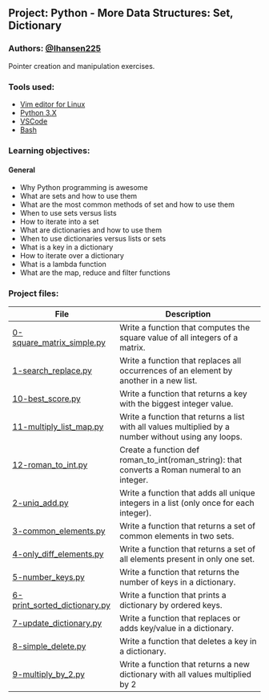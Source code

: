 ## Project: Python - More Data Structures: Set, Dictionary
### Authors: [@Ihansen225](https://www.github.com/Ihansen225)
Pointer creation and manipulation exercises.
### Tools used:
- [Vim editor for Linux](https://www.vim.org/)
- [Python 3.X](https://www.python.org/)
- [VSCode](https://code.visualstudio.com/)
- [Bash](https://www.gnu.org/software/bash/)

### Learning objectives:
#### General

- Why Python programming is awesome
- What are sets and how to use them
- What are the most common methods of set and how to use them
- When to use sets versus lists
- How to iterate into a set
- What are dictionaries and how to use them
- When to use dictionaries versus lists or sets
- What is a key in a dictionary
- How to iterate over a dictionary
- What is a lambda function
- What are the map, reduce and filter functions



### Project files:
| File                                                                                                                                                                        | Description                                                                                          |
| --------------------------------------------------------------------------------------------------------------------------------------------------------------------------- | ---------------------------------------------------------------------------------------------------- |
| [0-square\_matrix\_simple.py](https://github.com/IHansen225/holbertonschool-higher_level_programming/blob/main/python-more_data_structures/0-square_matrix_simple.py)       | Write a function that computes the square value of all integers of a matrix.                         |
| [1-search\_replace.py](https://github.com/IHansen225/holbertonschool-higher_level_programming/blob/main/python-more_data_structures/1-search_replace.py)                    | Write a function that replaces all occurrences of an element by another in a new list.               |
| [10-best\_score.py](https://github.com/IHansen225/holbertonschool-higher_level_programming/blob/main/python-more_data_structures/10-best_score.py)                          | Write a function that returns a key with the biggest integer value.                                  |
| [11-multiply\_list\_map.py](https://github.com/IHansen225/holbertonschool-higher_level_programming/blob/main/python-more_data_structures/11-multiply_list_map.py)           | Write a function that returns a list with all values multiplied by a number without using any loops. |
| [12-roman\_to\_int.py](https://github.com/IHansen225/holbertonschool-higher_level_programming/blob/main/python-more_data_structures/12-roman_to_int.py)                     | Create a function def roman\_to\_int(roman\_string): that converts a Roman numeral to an integer.    |
| [2-uniq\_add.py](https://github.com/IHansen225/holbertonschool-higher_level_programming/blob/main/python-more_data_structures/2-uniq_add.py)                                | Write a function that adds all unique integers in a list (only once for each integer).               |
| [3-common\_elements.py](https://github.com/IHansen225/holbertonschool-higher_level_programming/blob/main/python-more_data_structures/3-common_elements.py)                  | Write a function that returns a set of common elements in two sets.                                  |
| [4-only\_diff\_elements.py](https://github.com/IHansen225/holbertonschool-higher_level_programming/blob/main/python-more_data_structures/4-only_diff_elements.py)           | Write a function that returns a set of all elements present in only one set.                         |
| [5-number\_keys.py](https://github.com/IHansen225/holbertonschool-higher_level_programming/blob/main/python-more_data_structures/5-number_keys.py)                          | Write a function that returns the number of keys in a dictionary.                                    |
| [6-print\_sorted\_dictionary.py](https://github.com/IHansen225/holbertonschool-higher_level_programming/blob/main/python-more_data_structures/6-print_sorted_dictionary.py) | Write a function that prints a dictionary by ordered keys.                                           |
| [7-update\_dictionary.py](https://github.com/IHansen225/holbertonschool-higher_level_programming/blob/main/python-more_data_structures/7-update_dictionary.py)              | Write a function that replaces or adds key/value in a dictionary.                                    |
| [8-simple\_delete.py](https://github.com/IHansen225/holbertonschool-higher_level_programming/blob/main/python-more_data_structures/8-simple_delete.py)                      | Write a function that deletes a key in a dictionary.                                                 |
| [9-multiply\_by\_2.py](https://github.com/IHansen225/holbertonschool-higher_level_programming/blob/main/python-more_data_structures/9-multiply_by_2.py)                     | Write a function that returns a new dictionary with all values multiplied by 2                       |